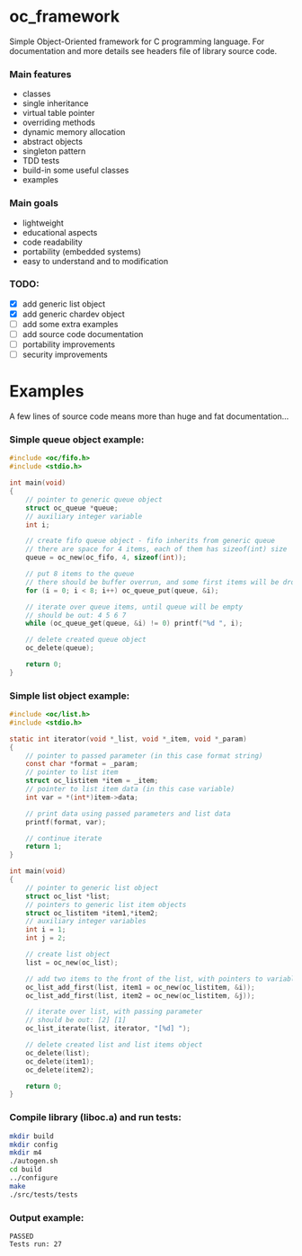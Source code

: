 # oc_framework
Simple Object-Oriented framework for C programming language.
For documentation and more details see headers file of library source code.

### Main features
- classes
- single inheritance
- virtual table pointer
- overriding methods
- dynamic memory allocation
- abstract objects
- singleton pattern
- TDD tests
- build-in some useful classes
- examples

### Main goals
- lightweight
- educational aspects
- code readability
- portability (embedded systems)
- easy to understand and to modification

### TODO:
- [x] add generic list object
- [x] add generic chardev object
- [ ] add some extra examples
- [ ] add source code documentation
- [ ] portability improvements
- [ ] security improvements

# Examples
A few lines of source code means more than huge and fat documentation...

### Simple queue object example:
```c
#include <oc/fifo.h>
#include <stdio.h>

int main(void)
{
    // pointer to generic queue object
    struct oc_queue *queue;
    // auxiliary integer variable 
    int i;

    // create fifo queue object - fifo inherits from generic queue
    // there are space for 4 items, each of them has sizeof(int) size
    queue = oc_new(oc_fifo, 4, sizeof(int));

    // put 8 items to the queue
    // there should be buffer overrun, and some first items will be drop
    for (i = 0; i < 8; i++) oc_queue_put(queue, &i);

    // iterate over queue items, until queue will be empty
    // should be out: 4 5 6 7
    while (oc_queue_get(queue, &i) != 0) printf("%d ", i);

    // delete created queue object
    oc_delete(queue);

    return 0;
}
```

### Simple list object example:
```c
#include <oc/list.h>
#include <stdio.h>

static int iterator(void *_list, void *_item, void *_param)
{
    // pointer to passed parameter (in this case format string)
    const char *format = _param;
    // pointer to list item
    struct oc_listitem *item = _item;
    // pointer to list item data (in this case variable)
    int var = *(int*)item->data;

    // print data using passed parameters and list data
    printf(format, var);

    // continue iterate
    return 1;
}

int main(void)
{
    // pointer to generic list object
    struct oc_list *list;
    // pointers to generic list item objects
    struct oc_listitem *item1,*item2;
    // auxiliary integer variables 
    int i = 1;
    int j = 2;

    // create list object
    list = oc_new(oc_list);

    // add two items to the front of the list, with pointers to variables
    oc_list_add_first(list, item1 = oc_new(oc_listitem, &i));
    oc_list_add_first(list, item2 = oc_new(oc_listitem, &j));

    // iterate over list, with passing parameter
    // should be out: [2] [1]
    oc_list_iterate(list, iterator, "[%d] ");

    // delete created list and list items object
    oc_delete(list);
    oc_delete(item1);
    oc_delete(item2);

    return 0;
}
```

### Compile library (liboc.a) and run tests:

```sh
mkdir build
mkdir config
mkdir m4
./autogen.sh
cd build
../configure
make
./src/tests/tests
```

### Output example:

```
PASSED
Tests run: 27
```

